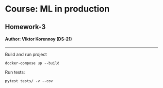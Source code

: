 # Course: ML in production
## Homework-3

#### Author: Viktor Korennoy (DS-21)


------------
Build and run project
```
docker-compose up --build
```

Run tests:
```
pytest tests/ -v --cov
```
